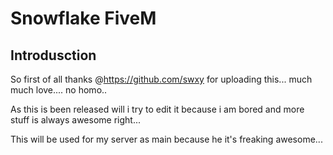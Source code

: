 # Snowflake FiveM
 

## Introdusction
So first of all thanks @https://github.com/swxy for uploading this... much much love.... no homo..

As this is been released will i try to edit it because i am bored and more stuff is always awesome right...

This will be used for my server as main because he it's freaking awesome...
